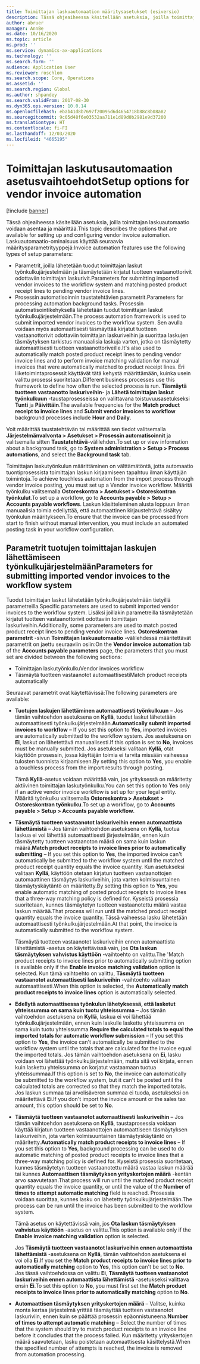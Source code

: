 ```yaml
---
title: Toimittajan laskuautomaation määritysasetukset (esiversio)
description: Tässä ohjeaiheessa käsitellään asetuksia, joilla toimittajan laskuautomaatio voidaan asentaa ja määrittää.
author: abruer
manager: AnnBe
ms.date: 10/16/2020
ms.topic: article
ms.prod: ''
ms.service: dynamics-ax-applications
ms.technology: ''
ms.search.form: ''
audience: Application User
ms.reviewer: roschlom
ms.search.scope: Core, Operations
ms.assetid: ''
ms.search.region: Global
ms.author: shpandey
ms.search.validFrom: 2017-08-30
ms.dyn365.ops.version: 10.0.14
ms.openlocfilehash: ebab41d8b7697f20095d6d4654718b88c8b08a82
ms.sourcegitcommit: 9c05d48f6e03532aa711e1d89d0b2981e9d37200
ms.translationtype: HT
ms.contentlocale: fi-FI
ms.lasthandoff: 12/03/2020
ms.locfileid: "4665195"
---
```

# <a name="setup-options-for-vendor-invoice-automation"></a><span data-ttu-id="de278-103">Toimittajan laskutusautomaation asetusvaihtoehdot</span><span class="sxs-lookup"><span data-stu-id="de278-103">Setup options for vendor invoice automation</span></span>

[!include [banner](../includes/banner.md)]

<span data-ttu-id="de278-104">Tässä ohjeaiheessa käsitellään asetuksia, joilla toimittajan laskuautomaatio voidaan asentaa ja määrittää.</span><span class="sxs-lookup"><span data-stu-id="de278-104">This topic describes the options that are available for setting up and configuring vendor invoice automation.</span></span> <span data-ttu-id="de278-105">Laskuautomaatio-ominaisuus käyttää seuraavia määritysparametrityyppejä:</span><span class="sxs-lookup"><span data-stu-id="de278-105">Invoice automation features use the following types of setup parameters:</span></span>

- <span data-ttu-id="de278-106">Parametrit, joilla lähetetään tuodut toimittajan laskut työnkulkujärjestelmään ja täsmäytetään kirjatut tuotteen vastaanottorivit odottaviin toimittajan laskurivit.</span><span class="sxs-lookup"><span data-stu-id="de278-106">Parameters for submitting imported vendor invoices to the workflow system and matching posted product receipt lines to pending vendor invoice lines.</span></span>
- <span data-ttu-id="de278-107">Prosessin automatisoinnin taustatehtävien parametrit.</span><span class="sxs-lookup"><span data-stu-id="de278-107">Parameters for processing automation background tasks.</span></span> <span data-ttu-id="de278-108">Prosessin automatisointikehyksellä lähetetään tuodut toimittajan laskut työnkulkujärjestelmään.</span><span class="sxs-lookup"><span data-stu-id="de278-108">The process automation framework is used to submit imported vendor invoices to the workflow system.</span></span> <span data-ttu-id="de278-109">Sen avulla voidaan myös automaattisesti täsmäyttää kirjatut tuotteen vastaanottorivit odottaviin toimittajan laskuriveihin ja suorittaa laskujen täsmäytyksen tarkistus manuaalisia laskuja varten, jotka on täsmäytetty automaattisesti tuotteen vastaanottoriveille.</span><span class="sxs-lookup"><span data-stu-id="de278-109">It's also used to automatically match posted product receipt lines to pending vendor invoice lines and to perform invoice matching validation for manual invoices that were automatically matched to product receipt lines.</span></span> <span data-ttu-id="de278-110">Eri liiketoimintaprosessit käyttävät tätä kehystä määrittämään, kuinka usein valittu prosessi suoritetaan.</span><span class="sxs-lookup"><span data-stu-id="de278-110">Different business processes use this framework to define how often the selected process is run.</span></span> <span data-ttu-id="de278-111">**Täsmäytä tuotteen vastaanotto laskuriveihin**- ja **Lähetä toimittajan laskut työnkulkuun** -taustaprosesseissa on valittavana toistuvuusasetukseksi **Tunti** ja **Päivittäin**.</span><span class="sxs-lookup"><span data-stu-id="de278-111">The available frequencies for the **Match product receipt to invoice lines** and **Submit vendor invoices to workflow** background processes include **Hour** and **Daily**.</span></span>

<span data-ttu-id="de278-112">Voit määrittää taustatehtävän tai määrittää sen tiedot valitsemalla **Järjestelmänvalvonta \> Asetukset \> Prosessin automatisoinnit** ja valitsemalla sitten **Taustatehtävä**-välilehden.</span><span class="sxs-lookup"><span data-stu-id="de278-112">To set up or view information about a background task, go to **System administration \> Setup \> Process automations**, and select the **Background task** tab.</span></span>

<span data-ttu-id="de278-113">Toimittajan laskutyönkulun määrittäminen on välttämätöntä, jotta automaatio tuontiprosessista toimittajan laskun kirjaamiseen tapahtuu ilman käyttäjän toimintoja.</span><span class="sxs-lookup"><span data-stu-id="de278-113">To achieve touchless automation from the import process through vendor invoice posting, you must set up a Vendor invoice workflow.</span></span> <span data-ttu-id="de278-114">Määritä työnkulku valitsemalla **Ostoreskontra > Asetukset > Ostoreskontran työnkulut**.</span><span class="sxs-lookup"><span data-stu-id="de278-114">To set up a workflow, go to **Accounts payable > Setup > Accounts payable workflows**.</span></span> <span data-ttu-id="de278-115">Laskun käsitteleminen alusta loppuun ilman manuaalisia toimia edellyttää, että automaattinen kirjaustehtävä sisältyy työnkulun määritykseen.</span><span class="sxs-lookup"><span data-stu-id="de278-115">To ensure that the invoice can be processed from start to finish without manual intervention, you must include an automated posting task in your workflow configuration.</span></span>

## <a name="parameters-for-submitting-imported-vendor-invoices-to-the-workflow-system"></a><span data-ttu-id="de278-116">Parametrit tuotujen toimittajan laskujen lähettämiseen työnkulkujärjestelmään</span><span class="sxs-lookup"><span data-stu-id="de278-116">Parameters for submitting imported vendor invoices to the workflow system</span></span>

<span data-ttu-id="de278-117">Tuodut toimittajan laskut lähetetään työnkulkujärjestelmään tietyillä parametreilla.</span><span class="sxs-lookup"><span data-stu-id="de278-117">Specific parameters are used to submit imported vendor invoices to the workflow system.</span></span> <span data-ttu-id="de278-118">Lisäksi joillakin parametreilla täsmäytetään kirjatut tuotteen vastaanottorivit odottaviin toimittajan laskuriveihin.</span><span class="sxs-lookup"><span data-stu-id="de278-118">Additionally, some parameters are used to match posted product receipt lines to pending vendor invoice lines.</span></span> <span data-ttu-id="de278-119">**Ostoreskontran parametrit** -sivun **Toimittajan laskuautomaatio** -välilehdessä määritettävät parametrit on jaettu seuraaviin osiin:</span><span class="sxs-lookup"><span data-stu-id="de278-119">On the **Vendor invoice automation** tab of the **Accounts payable parameters** page, the parameters that you must set are divided between the following sections:</span></span>

- <span data-ttu-id="de278-120">Toimittajan laskutyönkulku</span><span class="sxs-lookup"><span data-stu-id="de278-120">Vendor invoices workflow</span></span>
- <span data-ttu-id="de278-121">Täsmäytä tuotteen vastaanotot automaattisesti</span><span class="sxs-lookup"><span data-stu-id="de278-121">Match product receipts automatically</span></span>

<span data-ttu-id="de278-122">Seuraavat parametrit ovat käytettävissä:</span><span class="sxs-lookup"><span data-stu-id="de278-122">The following parameters are available:</span></span>

- <span data-ttu-id="de278-123">**Tuotujen laskujen lähettäminen automaattisesti työnkulkuun** – Jos tämän vaihtoehdon asetuksena on **Kyllä**, tuodut laskut lähetetään automaattisesti työnkulkujärjestelmään.</span><span class="sxs-lookup"><span data-stu-id="de278-123">**Automatically submit imported invoices to workflow** – If you set this option to **Yes**, imported invoices are automatically submitted to the workflow system.</span></span> <span data-ttu-id="de278-124">Jos asetuksena on **Ei**, laskut on lähetettävä manuaalisesti.</span><span class="sxs-lookup"><span data-stu-id="de278-124">If this option is set to **No**, invoices must be manually submitted.</span></span> <span data-ttu-id="de278-125">Jos asetukseksi valitaan **Kyllä**, otat käyttöön prosessin, jossa käyttäjän toimia ei tarvita missään vaiheessa tulosten tuonnista kirjaamiseen.</span><span class="sxs-lookup"><span data-stu-id="de278-125">By setting this option to **Yes**, you enable a touchless process from the import results through posting.</span></span>

    <span data-ttu-id="de278-126">Tämä **Kyllä**-asetus voidaan määrittää vain, jos yrityksessä on määritetty aktiivinen toimittajan laskutyönkulku.</span><span class="sxs-lookup"><span data-stu-id="de278-126">You can set this option to **Yes** only if an active vendor invoice workflow is set up for your legal entity.</span></span> <span data-ttu-id="de278-127">Määritä työnkulku valitsemalla **Ostoreskontra \> Asetukset \> Ostoreskontran työnkulku**.</span><span class="sxs-lookup"><span data-stu-id="de278-127">To set up a workflow, go to **Accounts payable \> Setup \> Accounts payable workflow**.</span></span>

- <span data-ttu-id="de278-128">**Täsmäytä tuotteen vastaanotot laskuriveihin ennen automaattista lähettämistä** – Jos tämän vaihtoehdon asetuksena on **Kyllä**, tuotua laskua ei voi lähettää automaattisesti järjestelmään, ennen kuin täsmäytetty tuotteen vastaanoton määrä on sama kuin laskun määrä.</span><span class="sxs-lookup"><span data-stu-id="de278-128">**Match product receipts to invoice lines prior to automatically submitting** – If you set this option to **Yes**, the imported invoice can't automatically be submitted to the workflow system until the matched product receipt quantity equals the invoice quantity.</span></span> <span data-ttu-id="de278-129">Kun asetukseksi valitaan **Kyllä**, käyttöön otetaan kirjatun tuotteen vastaanottojen automaattinen täsmäytys laskuriveihin, jota varten kolmisuuntainen täsmäytyskäytäntö on määritetty.</span><span class="sxs-lookup"><span data-stu-id="de278-129">By setting this option to **Yes**, you enable automatic matching of posted product receipts to invoice lines that a three-way matching policy is defined for.</span></span> <span data-ttu-id="de278-130">Kyseistä prosessia suoritetaan, kunnes täsmäytetyn tuotteen vastaanotettu määrä vastaa laskun määrää.</span><span class="sxs-lookup"><span data-stu-id="de278-130">That process will run until the matched product receipt quantity equals the invoice quantity.</span></span> <span data-ttu-id="de278-131">Tässä vaiheessa lasku lähetetään automaattisesti työnkulkujärjestelmään.</span><span class="sxs-lookup"><span data-stu-id="de278-131">At that point, the invoice is automatically submitted to the workflow system.</span></span>

    <span data-ttu-id="de278-132">Täsmäytä tuotteen vastaanotot laskuriveihin ennen automaattista lähettämistä -asetus on käytettävissä vain, jos **Ota laskun täsmäytyksen vahvistus käyttöön** -vaihtoehto on valittu.</span><span class="sxs-lookup"><span data-stu-id="de278-132">The 'Match product receipts to invoice lines prior to automatically submitting option is available only if the **Enable invoice matching validation** option is selected.</span></span> <span data-ttu-id="de278-133">Kun tämä vaihtoehto on valittu, **Täsmäytä tuotteen vastaanotot automaattisesti laskuriveihin** -vaihtoehto valitaan automaattisesti.</span><span class="sxs-lookup"><span data-stu-id="de278-133">When this option is selected, the **Automatically match product receipts to invoice lines** option is automatically selected.</span></span>

- <span data-ttu-id="de278-134">**Edellytä automaattisessa työnkulun lähetyksessä, että lasketut yhteissumma on sama kuin tuotu yhteissumma** – Jos tämän vaihtoehdon asetuksena on **Kyllä**, laskua ei voi lähettää työnkulkujärjestelmään, ennen kuin laskulle laskettu yhteissumma on sama kuin tuotu yhteissumma.</span><span class="sxs-lookup"><span data-stu-id="de278-134">**Require the calculated totals to equal the imported totals for automatic workflow submission** – If you set this option to **Yes**, the invoice can't automatically be submitted to the workflow system until the totals that are calculated for the invoice equal the imported totals.</span></span> <span data-ttu-id="de278-135">Jos tämän vaihtoehdon asetuksena on **Ei**, lasku voidaan voi lähettää työnkulkujärjestelmään, mutta sitä voi kirjata, ennen kuin laskettu yhteissumma on korjatut vastaamaan tuotua yhteissummaa.</span><span class="sxs-lookup"><span data-stu-id="de278-135">If this option is set to **No**, the invoice can automatically be submitted to the workflow system, but it can't be posted until the calculated totals are corrected so that they match the imported totals.</span></span> <span data-ttu-id="de278-136">Jos laskun summaa tai arvolisäveron summaa ei tuoda, asetukseksi on määritettävä **Ei**.</span><span class="sxs-lookup"><span data-stu-id="de278-136">If you don't import the invoice amount or the sales tax amount, this option should be set to **No**.</span></span>
- <span data-ttu-id="de278-137">**Täsmäytä tuotteen vastaanotot automaattisesti laskuriveihin** – Jos tämän vaihtoehdon asetuksena on **Kyllä**, taustaprosessia voidaan käyttää kirjatun tuotteen vastaanottojen automaattiseen täsmäytyksen laskuriveihin, jota varten kolmisuuntainen täsmäytyskäytäntö on määritetty.</span><span class="sxs-lookup"><span data-stu-id="de278-137">**Automatically match product receipts to invoice lines** – If you set this option to **Yes**, background processing can be used to do automatic matching of posted product receipts to invoice lines that a three-way matching policy is defined for.</span></span> <span data-ttu-id="de278-138">Kyseistä prosessia suoritetaan, kunnes täsmäytetyn tuotteen vastaanotettu määrä vastaa laskun määrää tai kunnes **Automaattisen täsmäytyksen yrityskertojen määrä** -kentän arvo saavutetaan.</span><span class="sxs-lookup"><span data-stu-id="de278-138">That process will run until the matched product receipt quantity equals the invoice quantity, or until the value of the **Number of times to attempt automatic matching** field is reached.</span></span> <span data-ttu-id="de278-139">Prosessia voidaan suorittaa, kunnes lasku on lähetetty työnkulkujärjestelmään.</span><span class="sxs-lookup"><span data-stu-id="de278-139">The process can be run until the invoice has been submitted to the workflow system.</span></span>

    <span data-ttu-id="de278-140">Tämä asetus on käytettävissä vain, jos **Ota laskun täsmäytyksen vahvistus käyttöön** -asetus on valittu.</span><span class="sxs-lookup"><span data-stu-id="de278-140">This option is available only if the **Enable invoice matching validation** option is selected.</span></span>

    <span data-ttu-id="de278-141">Jos **Täsmäytä tuotteen vastaanotot laskuriveihin ennen automaattista lähettämistä** -asetuksena on **Kyllä**, tämän vaihtoehdon asetuksena ei voi olla **Ei**.</span><span class="sxs-lookup"><span data-stu-id="de278-141">If you set the **Match product receipts to invoice lines prior to automatically matching** option to **Yes**, this option can't be set to **No**.</span></span> <span data-ttu-id="de278-142">Jos tässä vaihtoehdossa on valittu **Ei**, **Täsmäytä tuotteen vastaanotot laskuriveihin ennen automaattista lähettämistä** -asetukseksi valittava ensin **Ei**.</span><span class="sxs-lookup"><span data-stu-id="de278-142">To set this option to **No**, you must first set the **Match product receipts to invoice lines prior to automatically matching** option to **No**.</span></span>

- <span data-ttu-id="de278-143">**Automaattisen täsmäytyksen yrityskertojen määrä** – Valitse, kuinka monta kertaa järjestelmä yrittää täsmäyttää tuotteen vastaanotot laskuriviin, ennen kuin se päättää prosessin epäonnistuneena.</span><span class="sxs-lookup"><span data-stu-id="de278-143">**Number of times to attempt automatic matching** – Select the number of times that the system should try to match product receipts to an invoice line before it concludes that the process failed.</span></span> <span data-ttu-id="de278-144">Kun määritetty yrityskertojen määrä saavutetaan, lasku poistetaan automaattisesta käsittelystä.</span><span class="sxs-lookup"><span data-stu-id="de278-144">When the specified number of attempts is reached, the invoice is removed from automation processing.</span></span>

